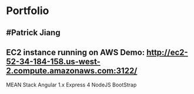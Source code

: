 # Portfolio
#Patrick Jiang
--------------------------
EC2 instance running on AWS Demo: 
http://ec2-52-34-184-158.us-west-2.compute.amazonaws.com:3122/
--------------------------
MEAN Stack
Angular 1.x
Express 4 
NodeJS 
BootStrap


